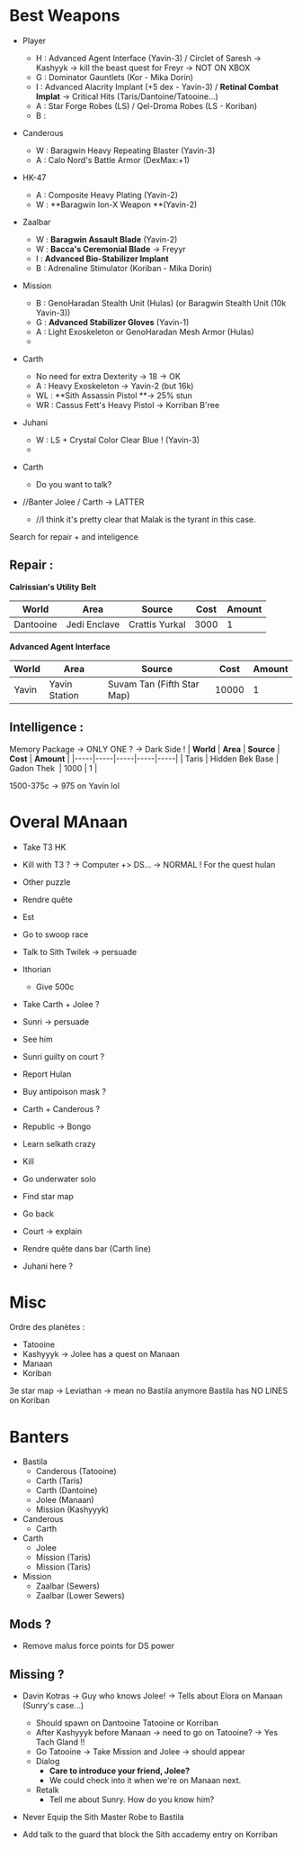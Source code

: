 
# Best Weapons

- Player
	- H : Advanced Agent Interface (Yavin-3) / Circlet of Saresh -> Kashyyk -> kill the beast quest for Freyr -> NOT ON XBOX
	- G : Dominator Gauntlets (Kor - Mika Dorin)
	- I : Advanced Alacrity Implant (+5 dex - Yavin-3) / **Retinal Combat Implat** -> Critical Hits (Taris/Dantoine/Tatooine…) 
	- A : Star Forge Robes (LS) / Qel-Droma Robes (LS - Koriban)
	- B : 
- Canderous
	- W : Baragwin Heavy Repeating Blaster (Yavin-3)
	- A : Calo Nord's Battle Armor (DexMax:+1)
- HK-47
	- A : Composite Heavy Plating (Yavin-2)
	- W : **Baragwin Ion-X Weapon **(Yavin-2)
- Zaalbar
	- W : **Baragwin Assault Blade** (Yavin-2)
	- W : **Bacca's Ceremonial Blade** -> Freyyr
	- I : **Advanced Bio-Stabilizer Implant**
	- B : Adrenaline Stimulator (Koriban - Mika Dorin)
- Mission
	- B : GenoHaradan Stealth Unit (Hulas) (or Baragwin Stealth Unit (10k Yavin-3))
	- G : **Advanced Stabilizer Gloves** (Yavin-1)
	- A : Light Exoskeleton or GenoHaradan Mesh Armor (Hulas)
	- 
- Carth
	- No need for extra Dexterity -> 18 -> OK
	- A : Heavy Exoskeleton -> Yavin-2 (but 16k)
	- WL : **Sith Assassin Pistol **-> 25% stun
	- WR : Cassus Fett's Heavy Pistol -> Korriban	B'ree
- Juhani
	- W : LS + Crystal Color Clear Blue ! (Yavin-3)
	- 

- Carth
	- Do you want to talk?

- //Banter Jolee / Carth -> LATTER
	- //I think it's pretty clear that Malak is the tyrant in this case.

Search for repair + and inteligence

## Repair :

**Calrissian's Utility Belt**

|  **World** | **Area** | **Source** | **Cost** | **Amount** |
|-----|-----|-----|-----|-----|
|  Dantooine | Jedi Enclave | Crattis Yurkal | 3000 | 1 |

**Advanced Agent Interface**

|  **World** | **Area** | **Source** | **Cost** | **Amount** |
|-----|-----|-----|-----|-----|
|  Yavin | Yavin Station | Suvam Tan (Fifth Star Map) | 10000 | 1 |

## Intelligence :

Memory Package -> ONLY ONE ? -> Dark Side !
|  **World** | **Area** | **Source** | **Cost** | **Amount** |
|-----|-----|-----|-----|-----|
|  Taris | Hidden Bek Base | Gadon Thek  | 1000 | 1 |

1500-375c -> 975 on Yavin lol
# 

# 

# Overal MAnaan

- Take T3 HK
- Kill with T3 ? -> Computer +> DS… -> NORMAL ! For the quest hulan
- Other puzzle
- Rendre quête
- Est
- Go to swoop race
- Talk to Sith Twilek -> persuade
- Ithorian
	- Give 500c

- Take Carth + Jolee ?
- Sunri -> persuade
- See him
- Sunri guilty on court ?
- Report Hulan
- Buy antipoison mask ?
- Carth + Canderous ?
- Republic -> Bongo
- Learn selkath crazy
- Kill
- Go underwater solo
- Find star map
- Go back
- Court -> explain
- Rendre quête dans bar (Carth line)
- Juhani here ?

# Misc

Ordre des planètes :
- Tatooine
- Kashyyyk -> Jolee has a quest on Manaan
- Manaan
- Koriban

3e star map -> Leviathan -> mean no Bastila anymore
Bastila has NO LINES on Koriban

# Banters

- Bastila
	- Canderous (Tatooine)
	- Carth (Taris)
	- Carth (Dantoine)
	- Jolee (Manaan)
	- Mission (Kashyyyk)
- Canderous
	- Carth
- Carth
	- Jolee
	- Mission (Taris)
	- Mission (Taris)
- Mission
	- Zaalbar (Sewers)
	- Zaalbar (Lower Sewers)

## Mods ?

- Remove malus force points for DS power


## Missing ?

- Davin Kotras -> Guy who knows Jolee! -> Tells about Elora on Manaan (Sunry's case...)
    - Should spawn on Dantooine	Tatooine or Korriban
    - After Kashyyyk before Manaan -> need to go on Tatooine? -> Yes Tach Gland !!
    - Go Tatooine -> Take Mission and Jolee -> should appear
    - Dialog
        - **Care to introduce your friend, Jolee?**
        - We could check into it when we're on Manaan next.
    - Retalk
        - Tell me about Sunry. How do you know him?
 

- Never Equip the Sith Master Robe to Bastila


- Add talk to the guard that block the Sith accademy entry on Korriban